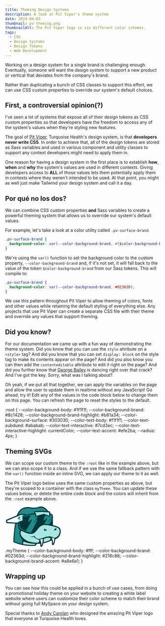 ```yaml
---
title: Theming Design Systems
description: A look at Pit Viper's theme system
date: 2024-04-03
thumbnail: pv-theming.png
thumbnailAlt: The Pit Viper logo in six different color schemes.
tags:
  - CSS
  - Design Systems
  - Design Tokens
  - Web Development
---
```


Working on a design system for a single brand is challenging enough. Eventually, someone will want the design system to support a new product or vertical that deviates from the company's brand. 

Rather than duplicating a bunch of CSS classes to support this effort, we can use CSS custom properties to override our system's default choices.

## First, a controversial opinion(?)

I've seen a lot of systems that expose all of their design tokens as CSS custom properties so that developers have the freedom to access any of the system's values when they're styling new features.

The goal of [Pit Viper](https://pitviper.turquoise.health), Turquoise Health's design system, is that **developers never write CSS**. In order to achieve that, all of the design tokens are stored as Sass variables and used in various component and utility classes to support any context developers might need to apply them in.

One reason for having a design system in the first place is to establish **how**, **when** and **why** the system's values are used in different contexts. Giving developers access to **ALL** of those values lets them potentially apply them in contexts where they weren't intended to be used. At that point, you might as well just make Tailwind your design system and call it a day.

## Por qué no los dos?

We can combine CSS custom properties **and** Sass variables to create a powerful theming system that allows us to override our system's default values.

For example, let's take a look at a color utility called `.pv-surface-brand`.

```scss
.pv-surface-brand {
  background-color: var(--color-background-brand, #{$color-background-brand});
}
```

We're using the `var()` function to set the background color to the custom property, `--color-background-brand` and, if it's not set, it will fall back to the value of the token `$color-background-brand` from our Sass tokens. This will compile to:

```css
.pv-surface-brand {
  background-color: var(--color-background-brand, #02363D);
}
```

We use this pattern throughout Pit Viper to allow theming of colors, fonts and other values while retaining the default styling of everything else. Any projects that use Pit Viper can create a separate CSS file with their theme and override any values that support theming.

## Did you know?

For our documentation we came up with a fun way of demonstrating the theme system. Did you know that you can use the `style` attribute on a `<style>` tag? And did you know that you can set `display: block` on the style tag to make its contents appear on the page? And did you also know you can then add the `contenteditable` attribute to edit it right on the page? And did you further know that [George Bailey](https://youtu.be/WTctqB-co4k?si=1hfe_ugFpcrHANjL) is dancing right over that crack? And I've got the key. Sorry, what was I talking about?

Oh yeah, if we put all that together, we can apply the variables on the page and allow the user to update them in realtime without any JavaScript! Go ahead, try it! Edit any of the values in the code block below to change them on this page. You can refresh the page to reset the styles to the default.

<style style="display: block" contenteditable>:root {
  --color-background-body: #1f1f1f;
  --color-background-brand: #8c1428;
  --color-background-brand-highlight: #b81a34;
  --color-background-surface: #303030;
  --color-text-body: #f1f1f1;
  --color-text-subdued: #ababab;
  --color-text-interactive: #7cd3ec;
  --color-text-interactive-highlight: currentColor;
  --color-text-accent: #efe2ba;
  --radius: 4px;
}</style>

## Theming SVGs

We can scope our custom theme to the `:root` like in the example above, but we can also scope it to a class. And if we use the same fallback pattern with the `var()` function inside an inline SVG, we can apply our theme to it as well. 

The Pit Viper logo below uses the same custom properties as above, but they're scoped to a container with the class `myTheme`. You can update these values below, or delete the entire code block and the colors will inherit from the `:root` example above.

<div class="myTheme">
  <svg style="max-width: 200px; margin-inline: auto;" xmlns="http://www.w3.org/2000/svg" xml:space="preserve" id="Layer_1" x="0" y="0" version="1.1" viewBox="0 0 280 192.6"><style>.st0{fill: var(--color-background-body, #fff)}.st1{fill:var(--color-background-brand, #02363d)}.st2{fill:var(--color-background-brand-highlight, #218c88)}.st3{fill:var(--color-background-brand-accent, #a8e6e1)}</style><path id="outline" d="M165.2 192.5c-.8 0-1.7-.1-2.5-.3-1.2-.3-2.3-.9-3.3-1.7-.2-.1-.4-.3-.5-.5-.3-.3-.5-.5-.7-.8l-.3-.4s-.1-.1-.1-.2c-.1-.1-.1-.2-.2-.3-.1-.2-.2-.4-.4-.6-.2-.4-.4-.8-.5-1.2-.4-1.3-.6-2.6-.4-3.9.1-1.3.2-2.6.2-3.9h-1.2c-.9 0-1.7.1-2.6.1h-5.9c-.9 1.2-1.7 2.4-2.4 3.7-1.9 3.3-5.2 5.5-8.9 5.7h-.1c-4.1.2-8.4.4-12.9.4-10.1 0-20.3-.7-30.2-2-3.9-.5-7.9-1.2-11.9-1.9-1.5-.3-2.9-.6-4.3-.9-5.9-1.2-11.7-2.7-17.4-4.4-6.7-2-13.3-4.3-19.8-6.8-.1 0-.2-.1-.3-.1-3.4-1.5-5.6-4.9-5.5-8.6.6-20.8 2.3-41.8 5.1-62.2.7-5 1.4-10 2.3-15.1L9 84.5c-.5 0-1.1-.1-1.6-.2s-1-.3-1.5-.5c-.3-.1-.6-.3-.9-.5-.2-.1-.3-.2-.5-.3-.2-.1-.4-.3-.5-.4-.3-.3-.7-.6-.9-.9l-.6-.6c0-.1-.2-.3-.3-.3-.1-.2-.2-.3-.4-.5 0 0 0-.1-.1-.1l-.3-.6c-.1-.3-.3-.6-.4-.8v-.1c-.1-.4-.2-.7-.3-1.2 0-.1-.1-.3-.1-.4 0-.3-.1-.5-.1-.8l-.5-7v-1.5c0-.3.1-.6.1-.9.1-.3.1-.5.2-.7.1-.5.3-1 .6-1.6.1-.2.3-.5.4-.8l.9-1.2.5-.5.2-.2.2-.2c.3-.2.5-.4.6-.5 0 0 .3-.2.4-.3s.3-.2.4-.3c.3-.1.6-.3.9-.5C20.1 54 34.7 47.9 49.3 41.8c.4-1 1-2.2 1.6-3.5C57.5 23.6 66.6 13.2 78 7.7c3-1.5 5.5-2.2 7.5-2.7.1 0 .5-.1.5-.1 5.4-1.5 10.7-2.2 16.1-2.2s10.5.8 15 1.4c4.4.7 9 1.3 14.1 1.4h1.1c8.1 0 12.9-1.5 17.6-3 3.9-1.3 8-2.6 13.1-2.6 3.2 0 6.4.5 9.8 1.6 9.4 2.9 17.6 9.1 24.5 18.4v.1c.6.7 1.2 1.4 1.7 2.1.9.1 1.9.2 2.8.3h.1c.2 0 .4.1.7.1h.2c.4.1.7.2 1.1.3h.1c.1 0 .2.1.3.1.2.1.5.2.7.3.2.1.3.2.5.3.2.1.3.2.5.3l.2.1c.1.1.2.2.3.2.2.2.3.3.5.4l.6.6c.2.2.4.4.5.6s.3.4.4.5l.1.1c.1.2.3.4.4.8.1.3.3.6.4.9.1.4.3.9.4 1.4.1.5.2 1 .2 1.6v1.3c.3.1.6.1.9.2.4.1.9.3 1.3.4.1 0 .1.1.2.1.3.1.6.3.9.4.2.1.4.2.7.3.1 0 .2.1.3.1.3.2.6.3.9.5.2.1.4.3.7.5.4.3.7.6 1.1.9 0 0 .4.3.5.4.3.3.6.6.7.8.1.1.3.4.5.6.2.2.3.4.5.7.1.1.2.3.3.5l.4.6s.1.1.1.2l.3.5c.1.1.1.2.2.3 0 .1.1.2.1.3.1.1.1.3.2.4l.1.2c.2.4.3.8.5 1.3l.3 1.2c0 .1.1.2.1.3.1.3.1.5.2.8 0 0 .1.3.1.4 0 .4.1.8.1 1.2v39.5c.5.1 1 .3 1.5.4.1 0 .3.1.4.1l1.3.3c.3.1.7.2 1.1.3.3.1 1.6.5 1.6.5 2.2.7 3.9 1.2 5.4 1.7 1.1.4 2.2.7 3.2 1.1.2.1.4.1.6.2.1 0 .2.1.3.1l.2.1c.3.1.6.2 1 .4.1 0 .4.1.4.1l2.1.9h.1c.3.1.5.2.8.3.1 0 .2.1.4.2 0 0 .1.1.2.1s.4.2.5.2c0 0 .2.1.3.1.1.1.2.1.3.2.2.1.3.2.5.3l.4.2.6.3s.3.2.4.2l.1.1c.1.1.3.2.4.2.1.1.3.2.5.4l.4.3c1.2.8 2.3 1.7 3.3 2.6l.5.5.2.2c.2.1.3.3.4.4l.1.1.4.4.5.6c.3.3.6.7.9 1.1.2.2.3.4.4.6.1.1.2.3.3.4s.2.3.3.4.2.2.3.4c0 0 .2.4.3.5s.1.2.2.3c0 0 .3.5.3.6.1.3.3.5.4.7l.1.3.2.5c.1.2.2.4.2.6.1.2.1.4.2.5.2.6.4 1.3.6 2.1.1.3.2.7.2 1.1.1.6.2 1.1.3 1.7v.3c0 .1 0 .3.1.5v.5c0 .5.1 1 .1 1.4V117.6c0 .6 0 1.1-.1 1.7v.8c0 .2 0 .5-.1.7l-.1 1V122.7c0 .1 0 .3-.1.4v.1c0 .2-.1.5-.1.7s0 .3-.1.4c-.1.5-.2.9-.2 1.4 0 .1-.1.6-.1.7l-.3 1.5-.2.7-.2.8c-.1.4-.2.7-.3 1.1-.1.3-.2.7-.3 1l-.1.2c-.3.8-.5 1.6-.8 2.4l-.2.5c-.1.2-.2.4-.2.6-.1.3-.2.6-.4.9l-.3.6-.2.4-.9 1.8c-.1.1-.1.3-.2.4l-.3.6c-.4.6-.7 1.3-1.1 1.9l-.2.3c-.5.7-.9 1.4-1.5 2.2-.2.2-.3.4-.4.6l-.1.2c-.2.3-.4.6-.7.8-.2.3-.5.6-.8.9l-.1.1s-.4.5-.5.5c-.3.3-.6.7-1 1l-.5.5-.4.4-.6.6c-.5.4-.9.8-1.3 1.1-.3.4-.8.7-1.3 1-.1.1-.2.2-.4.3-.3.2-.7.5-1.1.7-.1.1-.3.2-.6.4-.9.5-1.6 1-2.4 1.4-.1.1-.3.2-.5.2-1.2.6-2.4 1.1-3.6 1.6-.1.7-.2 1.4-.4 2.2-.2 1-.4 2.1-.6 3.1 0 .2-.1.4-.1.5-.1.6-.3 1.2-.4 1.7-.2.8-.4 1.5-.6 2.3v.1c-.2.6-.3 1.2-.5 1.8 0 .1-.1.3-.1.4-.1.4-.2.7-.3 1.1v.1c-.1.3-.2.6-.2.8 0 .1-.1.3-.2.6-.1.2-.1.5-.2.7-.2.6-.4 1.3-.6 1.9-.1.2-.1.4-.2.5 0 .1-.1.3-.1.4v.1c-.2.6-.4 1.1-.6 1.7 0 .1-.1.2-.1.4-.1.2-.2.4-.2.6-.1.4-.3.8-.5 1.2l-.1.4c-.1.3-.2.6-.4.9 0 .1-.1.2-.2.3-.3.5-.5.8-.8 1.2-.2.3-.5.6-.8.8-.1.1-.2.2-.3.2-.1.1-.2.2-.3.2-.7.5-1.5 1-2.3 1.3-.9.3-1.7.5-2.5.6h-.7c-.7 0-1.3-.1-1.9-.2-.3-.1-.5-.1-.8-.2l-.9-.3c-.1 0-.2-.1-.3-.2h-.1c-.3-.1-.5-.3-.8-.4l-.4-.3c-.2-.1-.4-.3-.6-.4-.7-.6-1.3-1.3-1.8-2.1-.2-.2-.3-.6-.5-.9s-.3-.7-.4-1.1c-.5-1.4-.6-2.9-.3-4.4.1-.5.2-.9.2-1.4v-.2c.1-.5.1-1.2.1-1.8.1-1.4 0-2.7-.2-4.1-.1-.4-.1-.8-.2-1.3-.1 0-.2.1-.3.1-.5.2-1 .5-1.5.7-2.6 1.2-5.2 2.4-7.9 3.5-.5.2-1.1.4-1.7.6-1 .4-2.1.8-3.2 1.2-2.2.8-4.4 1.5-6.5 2.1l-.2.1c-.1 0-.2.1-.3.1l-.3.1c-.8.2-1.5.4-2.3.7-1.1.3-2.2.6-3.3.8-.8.2-1.6.4-2.4.5-.1 0-.6.1-.7.2l-1.1.2c-.1.3-.2.7-.3 1l-.6 1.8c-.1.4-.3.9-.4 1.3l-.1.4c-.2.5-.3 1-.5 1.4-.1.2-.1.4-.2.6-.1.3-.3.6-.4 1l-.1.2c-.1.2-.2.5-.3.7-.2.4-.4.9-.6 1.3-.3.6-.5 1.1-.8 1.7 0 .1-.1.3-.2.5s-.3.4-.4.6c-.1.2-.3.4-.4.6-.1.2-.2.3-.4.4l-.1.1c-.4.4-.8.8-1.3 1.1-.6.4-1.1.7-1.7 1l-.2.1c-.2.1-.5.2-.7.3-.3.1-.5.2-.8.2-.1 0-.6.1-.7.1-1-.3-1.4-.2-1.8-.2z" class="st0"/><g id="dark"><path d="M253.6 115.8v1.5c0 .5 0 1.1-.1 1.6v1.2c0 .3-.1.7-.1 1v.1c0 .1 0 .3-.1.4 0 .2 0 .3-.1.4v.2c0 .3-.1.6-.1 1v.3c-.1.5-.2.9-.2 1.4v.2c0 .1 0 .3-.1.4-.1.4-.2.9-.3 1.3 0 .2-.1.3-.1.5s-.1.3-.1.4l-.1.5-.3.9-.3.9-.1.3c-.2.7-.5 1.4-.7 2.1l-.2.5c-.1.2-.1.3-.2.5-.1.3-.2.6-.4.9-.1.2-.1.4-.2.5l-.1.3-.1.2c-.2.5-.5 1-.8 1.5 0 .1-.1.1-.1.2-.1.2-.2.4-.4.7-.3.6-.7 1.2-1.1 1.8l-.1.2c-.4.6-.8 1.2-1.3 1.9-.1.1-.2.3-.4.5-.2.3-.5.6-.7.9-.2.3-.5.6-.7.8l-.1.1-.4.4-.9.9-.5.5c-.2.2-.3.3-.5.4-.2.1-.3.3-.5.4-.5.4-.9.8-1.3 1.1l-.1.1-.1.1s.2 0-.5.4c-.2.1-.5.3-.9.5h.2c-.3.2-.6.4-1 .6-.2.1-.4.2-.6.4-.8.5-1.5.9-2.1 1.2-.1.1-.2.1-.2.1-1.7.9-3.6 1.6-5.5 2.2-.2 1.5-.4 3-.7 4.5l-.6 3c-.1.7-.1.7 0 0 .2-1 0 0 0 0-.1.7-.3 1.4-.5 2.1-.2.7-.3 1.4-.5 2.1-.2.6-.3 1.3-.5 1.9 0 .1 0 .2-.1.2-.1.4-.2.8-.3 1.1s-.2.6-.2.9c-.1.2-.1.4-.2.6 0 .2-.1.4-.2.6-.2.6-.4 1.3-.6 1.9-.1.2-.1.3-.2.5 0 .2-.1.4-.2.5-.2.6-.4 1.1-.6 1.7 0 .1-.1.2-.1.3s-.1.3-.2.4c0 .1 0 .1-.1.1l-.6 1.5c-.1.2-.1.3-.2.5 0 .1-.1.1-.1.2-.1.2-.3.4-.4.6-.1.2-.3.4-.5.5-.1.1-.2.2-.3.2-.4.3-.8.5-1.3.7s-.9.3-1.4.3h-.4c-.4 0-.7 0-1.1-.1-.1 0-.2-.1-.4-.1-.2-.1-.4-.1-.6-.2-.1 0-.1-.1-.2-.1-.1-.1-.2-.1-.3-.2s-.2-.1-.3-.2c-.1-.1-.2-.1-.3-.2-.4-.3-.8-.7-1-1.2-.1-.2-.2-.3-.3-.5s-.2-.4-.2-.6c-.3-.8-.3-1.6-.2-2.5.1-.5.2-1.1.3-1.7v-.1c.1-.7.1-1.5.2-2.3.1-1.4 0-3.1-.2-4.8-.1-.7-.2-1.5-.4-2.2-.1-.4-.2-.7-.3-1.1-.1-.2-.1-.5-.2-.7-.1-.4-.2-.8-.4-1.2-.1-.4-.3-.8-.5-1.3-.5.3-1.1.6-1.7.9-.9.5-1.9 1-2.8 1.4-.5.2-1 .5-1.5.7-2.5 1.2-5.1 2.3-7.6 3.3-.5.2-1 .4-1.6.6-1 .4-2.1.8-3.1 1.2-2.1.7-4.2 1.4-6.4 2.1-.1 0-.3.1-.4.1-.1 0-.3.1-.4.1-.8.2-1.5.4-2.2.6-1 .3-2.1.6-3.2.8-.8.2-1.6.4-2.4.5-.2.1-.4.1-.5.1s-.2 0-.3.1c-.5.1-1.1.2-1.6.3-.1 0-.3.1-.4.1-.4.1-.8.2-1.2.2-.3 1.1-.6 2.2-.9 3.4-.2.6-.3 1.1-.5 1.7-.2.6-.4 1.1-.6 1.6-.2.5-.3.9-.5 1.4 0 .1-.1.3-.2.4-.1.4-.3.8-.5 1.2-.1.2-.1.4-.2.6-.2.4-.4.9-.5 1.3-.2.5-.5 1.1-.7 1.6 0 .1-.1.2-.2.3-.1.1-.1.2-.2.3-.1.1-.1.2-.2.3-.1.1-.1.2-.2.3-.2.2-.5.5-.8.7s-.6.4-.9.5c-.1 0-.2.1-.3.1-.2.1-.4.1-.7.2-.1 0-.2 0-.3.1-.2 0-.5.1-.7.1-.4 0-.9-.1-1.4-.2-.7-.2-1.3-.5-1.8-.9l-.3-.3-.4-.4c0-.1-.1-.1-.1-.2-.1-.1-.1-.2-.2-.2-.1-.1-.1-.2-.2-.4s-.2-.5-.3-.7c-.2-.7-.3-1.4-.2-2.1.3-2.9.3-5.7 0-8.6-.9.1-1.7.1-2.6.2-.8.1-1.7.1-2.5.1-.9 0-1.7.1-2.5.1h-5.1c-.9 0-1.7 0-2.6-.1-.4.5-.9 1.1-1.3 1.7-1 1.4-1.9 2.8-2.6 4.1-1.1 2.1-3.3 3.5-5.6 3.6-4.2.2-8.5.4-12.7.4-9.9 0-19.9-.6-29.7-1.9-3.8-.5-7.8-1.1-11.7-1.9-1.4-.3-2.9-.6-4.3-.9-5.8-1.2-11.5-2.6-17.1-4.3-6.5-1.9-13-4.1-19.4-6.7-2-.8-3.3-2.7-3.2-4.9.5-19.4 2.1-40.1 5-61.8.9-6.6 1.9-13.1 3-19.4L9.2 80.5c-.3 0-.6-.1-.9-.1s-.6-.2-.8-.3c-.1-.1-.2-.1-.3-.2s-.3-.2-.4-.2c-.1-.1-.2-.2-.3-.2-.2-.1-.3-.3-.5-.5-.1-.1-.2-.3-.3-.4 0-.1-.1-.1-.1-.1-.1-.1-.2-.2-.2-.4-.3-.2-.3-.3-.4-.4s-.1-.2-.2-.4-.1-.5-.2-.7v-.1c0-.2-.1-.3-.1-.4L4 68.9v-.8c0-.2 0-.3.1-.5 0-.2.1-.3.1-.4l.3-.9c.1-.1.1-.2.2-.4.2-.3.3-.5.5-.7l.3-.3c0-.1.1-.1.1-.1l.1-.1c.1-.1.2-.1.3-.2.1-.1.2-.2.3-.2h.1L7 64c14.9-6.2 29.7-12.4 44.6-18.5.3-.1.6-.3.9-.4.5-1.2 1.2-2.9 2.2-4.8 6-14 14.5-23.8 25.1-28.8 2.7-1.3 4.9-1.9 6.9-2.5l.3-.3c5.1-1.4 10.1-2.1 15.1-2.1s9.9.7 14.4 1.4c4.6.7 9.2 1.4 14.6 1.5h1.2c8.7 0 14.1-1.7 18.8-3.2C155 5 158.6 3.9 163 3.9c2.8 0 5.6.5 8.6 1.4 8.6 2.7 16.1 8.4 22.5 16.9 1.1 1.4 2.1 2.6 2.8 3.6.4 0 .8.1 1.1.1h.2c1.1.1 2.2.2 3.2.4.2 0 .3 0 .5.1.2 0 .4.1.6.2.1 0 .2.1.3.1s.2.1.4.2c.1 0 .2.1.2.1.1.1.2.1.3.2.1 0 .1.1.2.1l.3.3.3.3.3.3c.1.1.2.2.2.4.1.1.2.3.2.4.1.2.1.3.2.5.1.3.2.5.2.8.1.3.1.6.1.9V36c.3 0 .6.1 1 .1s.7.1 1 .1h.3c.1 0 .3 0 .4.1.1 0 .2 0 .3.1.3.1.6.1.8.2.4.1.8.2 1.2.4l.6.3c.2.1.5.2.7.4.2.1.4.2.6.4.2.1.3.2.5.3.3.2.6.4.8.7.1.1.2.2.4.3l.5.5c.1.1.2.3.4.4.1.2.3.3.4.5.1.1.2.2.2.3.1.2.2.3.3.5s.2.3.3.5c.1.1.1.2.2.4s.1.3.2.5c.1.3.2.6.4.9.1.3.2.6.3 1v.1c.1.3.1.5.2.8v.1c0 .3.1.6.1 1V89l4.5 1.2c.1 0 .2 0 .3.1.4.1.9.2 1.3.4.4.1.7.2 1.1.3.5.2 1.1.3 1.6.5 2.1.6 3.7 1.1 5.2 1.6 1 .3 2.1.7 3.1 1.1.2.1.4.2.6.2.1 0 .1.1.2.1h.1l.3.1.9.3.2.1c.8.3 1.5.6 2.2.9.2.1.4.2.7.3.1 0 .2.1.3.1s.1 0 .1.1c.1 0 .2.1.2.1.1.1.2.1.4.2.1.1.2.1.3.2s.2.1.3.2c.2.1.3.2.5.3.2.1.5.3.7.4.1.1.2.1.3.2s.2.1.3.2c.2.1.3.2.5.3.1.1.3.2.5.3 1 .7 1.9 1.4 2.8 2.2.2.1.3.3.5.4h.1v.1l.1.1.3.3c.1.1.2.2.2.3.1.1.2.2.2.3l.3.3c.2.2.4.5.7.8.2.2.3.4.4.6.1.1.1.2.2.3s.1.2.2.3c0 .1.1.1.1.2l.1.1v.1c0 .1.1.1.1.2.1.1.1.2.2.3v.2c.1.1.1.2.2.3.1.2.2.3.3.5 0 .1.1.2.1.2 0 .1.1.2.1.2l.2.4c.1.1.1.3.2.4.1.1.1.3.1.4.2.5.4 1.1.5 1.7.1.3.1.6.2.8.1.5.2 1.1.3 1.6v.4c0 .2 0 .3.1.4v.1c0 .5.1 1 .1 1.4v.4c.2.2.2.5.2.7z" class="st1"/><path d="m239.6 141.4-.2.2c0-.1.1-.1.2-.2-.1 0-.1 0 0 0zM224.7 147.4c-.3.1-.7.2-1 .2.4-.1.7-.1 1-.2z" class="st1"/></g><g id="medium"><path d="m71.1 37.4-11.9 4.9c6.7-15.6 15.2-22.9 22.7-26.5 2.5-1.2 4.5-1.7 6.4-2.3 16.9-4.7 26.5.7 42.7.9 21.5.4 25.1-8.8 39-4.4 9.6 3 16 9.8 20 15.1-3.8-.3-7.7-.5-11.8-.7-3.9-.2-7.9-.2-11.8-.2h-.3c-9.7 0-19.5.5-29.2 1.5-2.6.3-4.5 2.5-4.5 5.1l.1 4.1v.3c-4 .4-8 .9-12.1 1.5-8.6 1.3-17.4 2.9-26.4 5.1-.5.1-1 .2-1.4.4-.5-2-2.2-3.5-4.4-3.8l-14.8-1.5h-.1c-.5 0-1.3.1-2.2.5zM142 51.4h-.6c-1.2 0-2.4-.5-3.3-1.3-1.1-1-1.7-2.3-1.7-3.7v-6.8h-.2c-5.5.5-11 1.2-16.7 2-.5.1-1.1.2-1.6.2-5.3.8-10.9 1.7-16.5 2.8-6.7 1.3-13.2 2.7-19.4 4.2 0 .8.1 1.6.1 2.4 5.6-1.2 11.2-2.3 17-3.4 5.9-1.1 11.8-2.2 17.6-3.1-8.5 17-12.9 28-10.8 29.4 2.7 1.7 14.1-12.9 16.1-11.5 1.9 1.3-5.3 16-27.6 52.6-6.6-2.8-14-6.3-21.9-10.7l-.1-.1c-3.7-2-4.8-7-5.3-9.4-.7-3.1-1.2-9.7-1.3-18.9l-1.9.6c0 10.1.5 17.4 1.2 20.7.5 2.3 1.6 7 5.1 8.9l.1.1c8.2 4.5 15.7 8.2 22.5 10.9 4.6 1.8 8.9 3.3 12.8 4.3.4.1.7.2 1 .2.6.2 1.2.3 1.8.4.4.1.8.2 1.3.2l1.5.3c.2 0 .3.1.5.1 1.6.3 3.1.4 4.6.5.9.1 1.7.1 2.6.1 2.9 0 5.5-.3 7.7-1-.9.1-1.8.1-2.8.1-.9 0-1.8 0-2.7-.1-1-.1-2.1-.2-3.2-.3 22.6-41.2 31-59.2 29.1-60.4-2.4-1.5-18.6 19.8-19.3 19.3-.5-.4 8.4-12.7 22.4-31.4-2 .5-6.1 1.5-8.1 1.8zM214.3 57c-.1-.1-.3-.1-.5 0-3.3 1-16.7 18.6-17.5 18-.7-.5 8.4-11.6 17.5-24.6v-2.5c-.2-4.1-3.3-7.4-7.4-7.9-.1 0-.3 0-.5-.1v5.9c0 1.4-.6 2.8-1.6 3.7-.9.8-2.1 1.3-3.4 1.3h-.5c-.2 0-7.3-2.3-17-5.5-4 7-6.1 13-7.2 17.3-1.1 4.3-1 5.4-.4 5.7 2.5 1.6 13.1-12 15-10.7 1.3.9-2 8.6-12.2 26.3h5.6c6.4.2 12.4.8 17.8 1.6 6.5-12.5 10.4-20.6 11.8-24.9.8-2.2.9-3.4.5-3.6zM78.4 155.9c-.3 6.9-.6 13.2-.7 18.9-5.4-1.1-11-2.5-16.7-4.2-6.8-2-13.1-4.2-19-6.6.5-20.5 2-41 4.7-61.2.9-6.7 1.9-13.3 3.1-19.9l9.1.6h.3c.1 8.2.6 14.1 1.3 17 .6 2.5 1.8 8.2 6.4 10.7h.1c.8.4 1.6.9 2.4 1.3-2.7 3.8-3.6 7.8-3.6 7.8-1.1 5.2-.2 10.3.7 13.5 2.5 9.9 7.8 17.4 11.9 22.1z" class="st2"/></g><g id="light"><path d="M138.4 174.2c-1.2 1.6-2.4 3.3-3.5 4.9-11.9.7-26 .5-41.5-1.6-3.8-.5-7.6-1.1-11.5-1.8.3-2.2.5-4.4.7-6.7.2-1.8.3-3.6.4-5.3 8.3 3.4 18.9 6.8 31.6 8.8 8.9 1.3 16.9 1.8 23.8 1.7zM78.9 46.1l9-2.7c-4.9-.5-9.9-1-14.8-1.5C51.7 50.8 30.3 59.7 9 68.5c.2 2.3.3 4.7.5 7 9.4.6 18.9 1.1 28.4 1.7 7.1.4 14.3.9 21.4 1.3 0-1.3.1-2.6.1-3.8 6.7-2.1 13.4-4.3 20.1-6.4l-.6-22.2zM141.4 34.5v12c13.4-3.2 26.9-6.5 40.3-9.7-1 .7-2.1 1.4-3.1 2.1 7.4 2.4 14.9 4.8 22.3 7.2 0-4.9-.1-9.8-.1-14.7-10.4-1.2-22-2-34.7-2-10.3 0-19.9.6-28.7 1.4 0 1.4.1 2.7.1 4.1 1.4-.2 2.6-.3 3.9-.4zM220.4 146.5c-3.4-.3-6.3-1.7-9.3-3 1.5 0 3 0 4.6.1 1.7.1 3.4.1 5 .2-2-.7-4.1-1.3-6.5-1.8-5.9-1.3-11.3-1.4-15.6-1.2h-.1c-25.5.3-42.9 24.7-64.2.7.4-1.8.9-3.6 1.3-5.5-3.4 4.6-17.5 7.2-22.7 3.6 2.7 3.5 14.1 5.1 17.4 2.9 4.5 5 15.7 12.1 24.7 13.5 1.7 6.9-.7 12.1-6.1 13.5-8.7.2-20.2-.4-33.4-3.6-4.5-1.1-8.8-2.4-12.6-3.9-5.6-2.5-10.7-5.9-15.5-9.6-6.3-4.9-12-10.7-15.2-18.2-2.8-6.5-2.7-13.7 1.7-19.4 79.6 42.1 59.4-20.3 104.5-26.2 0 0 14.3.5 23.3 2.4 11.1 1.9 23.4 4.5 35.9 9.6 6 2.6 10.4 7.5 10.9 14.2 1.2 16.6-10.3 33.4-28.1 31.7zm-30.3-31.3c-.4-1.3-1.3-3.9-3.8-6-2.6-2.1-7-3.8-8.5-2.2-1.7 1.8 0 7.6 3.2 8.2 1.7.3 3.4-1.2 4-1.8l5.1 1.8zm37-3.5c.7.5 2.6 1.6 4.2 1 3.1-1.2 3.5-7.3 1.6-8.7-1.8-1.3-5.8 1.2-7.9 3.8-2 2.5-2.4 5.2-2.5 6.6 1.4-.9 3-1.8 4.6-2.7z" class="st3"/><path d="M176 152c.3 4.5.1 9.1-.5 13.5 0 .3-.1.7-.1 1 0 .2-.1.4-.1.7 2.8-.6 6.4-1.4 10.4-2.6 14.2-4 17-6.7 18.4-8.4 1.2-1.6 2.6-4 3.2-7.5-3.1-.8-5.6-1.7-9.9-1.9-8.5-.3-14.7 2.6-21.4 5.2z" class="st3"/></g><g id="accent"><path d="M71.5 43.7 10.7 68.9c-.4.2-.6.6-.6 1l.3 3.8c0 .5.4.9.9.9 0 0 33 2 33.1 2h.3l27.5-8.8-.7-24.1zM143.6 31.2v14c-.4 0-.8.1-1.1.1V33.4l-1 .1h-.1l-2.8.2v-2.1c1.6-.2 3.3-.3 5-.4zM170.6 164.9c-.7 5.4-1.9 9.4-2.3 10.7-1 3.1-2.1 5.7-3.1 7.8.4-3.7.6-9.6-1.2-16.6-1.1-4.3-2.8-7.9-4.4-10.7-.3-.5-.6-1-.9-1.4 1.3-.1 2.7-.3 4.2-.6 3.3-.7 6-1.8 8-2.9.5 5.5.1 10.2-.3 13.7zM224.5 149c0 2.7-.3 5.7-.8 9-1.2 7.2-3.4 13.1-5.6 17.5.4-3.9.5-9.8-1.2-16.6-1.4-5.3-3.4-9.4-5.1-12.3 1.4.7 3.3 1.4 5.5 1.9 2.9.6 5.4.7 7.2.5z" class="st0"/></g><path id="turqouise-logo" d="M65.4 68.5v-5.3l-4.3 1.5v-5.2l-4.2 1.6v-5l4.2-1.6v-5l4.1-1.6.1 5 4.3-1.7.1 5.1-4.4 1.7.1 5.2 4.4-1.6.1 5.4z" class="st2"/></svg>
</div>

<style style="display: block" contenteditable>.myTheme {
  --color-background-body: #fff;
  --color-background-brand: #02363d;
  --color-background-brand-highlight: #218c88;
  --color-background-brand-accent: #a8e6e1;
}</style>

## Wrapping up

You can see how this could be applied in a bunch of use cases, from doing a promotional holiday theme on your website to creating a white label website where users can customize their color scheme to match their brand without going full MySpace on your design system.

Special thanks to [Andy Carolan](https://www.andycarolan.com/) who designed the amazing Pit Viper logo that everyone at Turquoise Health loves.